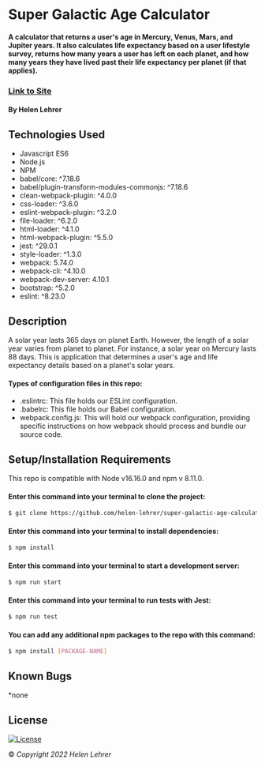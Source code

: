 # Super Galactic Age Calculator

#### A calculator that returns a user's age in Mercury, Venus, Mars, and Jupiter years. It also calculates life expectancy based on a user lifestyle survey, returns how many years a user has left on each planet, and how many years they have lived past their life expectancy per planet (if that applies).

### [Link to Site](https://helen-lehrer.github.io/super-galactic-age-calculator)

#### By Helen Lehrer

## Technologies Used

* Javascript ES6
* Node.js
* NPM
* babel/core: ^7.18.6
* babel/plugin-transform-modules-commonjs: ^7.18.6
* clean-webpack-plugin: ^4.0.0
* css-loader: ^3.6.0
* eslint-webpack-plugin: ^3.2.0
* file-loader: ^6.2.0
* html-loader: ^4.1.0
* html-webpack-plugin: ^5.5.0
* jest: ^29.0.1
* style-loader: ^1.3.0
* webpack: 5.74.0
* webpack-cli: ^4.10.0
* webpack-dev-server: 4.10.1
* bootstrap: ^5.2.0
* eslint: ^8.23.0

## Description

A solar year lasts 365 days on planet Earth. However, the length of a solar year varies from planet to planet. For instance, a solar year on Mercury lasts 88 days. This is application that determines a user's age and life expectancy details based on a planet's solar years. 

#### Types of configuration files in this repo:

* .eslintrc: This file holds our ESLint configuration.
* .babelrc: This file holds our Babel configuration. 
* webpack.config.js: This will hold our webpack configuration, providing specific instructions on how webpack should process and bundle our source code. 

## Setup/Installation Requirements

This repo is compatible with Node v16.16.0 and npm v 8.11.0. 

#### Enter this command into your terminal to clone the project: 
```bash
$ git clone https://github.com/helen-lehrer/super-galactic-age-calculator/
```

#### Enter this command into your terminal to install dependencies: 
```bash
$ npm install
```

#### Enter this command into your terminal to start a development server: 
```bash
$ npm run start
```

#### Enter this command into your terminal to run tests with Jest: 
```bash
$ npm run test
```

#### You can add any additional npm packages to the repo with this command: 
```bash
$ npm install [PACKAGE-NAME]
```

## Known Bugs

*none

## License
[![License](https://img.shields.io/badge/License-BSD_3--Clause-blue.svg)](https://opensource.org/licenses/BSD-3-Clause)

&copy; _Copyright 2022 Helen Lehrer_
